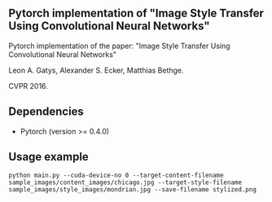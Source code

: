 Pytorch implementation of "Image Style Transfer Using Convolutional Neural Networks"
---

Pytorch implementation of the paper:
"Image Style Transfer Using Convolutional Neural Networks"

Leon A. Gatys, Alexander S. Ecker, Matthias Bethge.

CVPR 2016.

Dependencies
--
* Pytorch (version >= 0.4.0)

Usage example
--
```
python main.py --cuda-device-no 0 --target-content-filename sample_images/content_images/chicago.jpg --target-style-filename sample_images/style_images/mondrian.jpg --save-filename stylized.png
```
